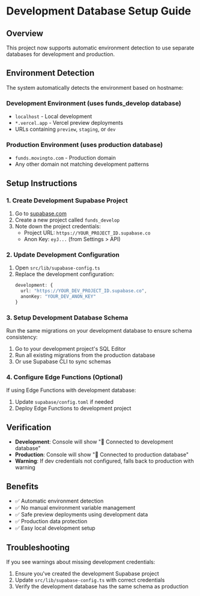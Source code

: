 # Development Database Setup Guide

## Overview
This project now supports automatic environment detection to use separate databases for development and production.

## Environment Detection
The system automatically detects the environment based on hostname:

### Development Environment (uses funds_develop database)
- `localhost` - Local development
- `*.vercel.app` - Vercel preview deployments
- URLs containing `preview`, `staging`, or `dev`

### Production Environment (uses production database)
- `funds.movingto.com` - Production domain
- Any other domain not matching development patterns

## Setup Instructions

### 1. Create Development Supabase Project
1. Go to [supabase.com](https://supabase.com)
2. Create a new project called `funds_develop`
3. Note down the project credentials:
   - Project URL: `https://YOUR_PROJECT_ID.supabase.co`
   - Anon Key: `eyJ...` (from Settings > API)

### 2. Update Development Configuration
1. Open `src/lib/supabase-config.ts`
2. Replace the development configuration:
   ```typescript
   development: {
     url: "https://YOUR_DEV_PROJECT_ID.supabase.co",
     anonKey: "YOUR_DEV_ANON_KEY"
   }
   ```

### 3. Setup Development Database Schema
Run the same migrations on your development database to ensure schema consistency:

1. Go to your development project's SQL Editor
2. Run all existing migrations from the production database
3. Or use Supabase CLI to sync schemas

### 4. Configure Edge Functions (Optional)
If using Edge Functions with development database:
1. Update `supabase/config.toml` if needed
2. Deploy Edge Functions to development project

## Verification
- **Development**: Console will show "🔌 Connected to development database"
- **Production**: Console will show "🔌 Connected to production database"
- **Warning**: If dev credentials not configured, falls back to production with warning

## Benefits
- ✅ Automatic environment detection
- ✅ No manual environment variable management
- ✅ Safe preview deployments using development data
- ✅ Production data protection
- ✅ Easy local development setup

## Troubleshooting
If you see warnings about missing development credentials:
1. Ensure you've created the development Supabase project
2. Update `src/lib/supabase-config.ts` with correct credentials
3. Verify the development database has the same schema as production